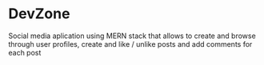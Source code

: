 # DevZone
Social media aplication using MERN stack that allows to create and browse through user profiles, create and like / unlike posts and add comments for each post
